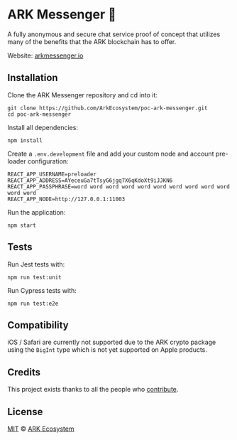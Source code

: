 # ARK Messenger 💬

A fully anonymous and secure chat service proof of concept that utilizes many of the benefits that the ARK blockchain has to offer.

Website: [arkmessenger.io](http://www.arkmessenger.io)

## Installation

Clone the ARK Messenger repository and cd into it:

```
git clone https://github.com/ArkEcosystem/poc-ark-messenger.git
cd poc-ark-messenger
```

Install all dependencies:

```
npm install
```

Create a `.env.development` file and add your custom node and account pre-loader configuration:

```
REACT_APP_USERNAME=preloader
REACT_APP_ADDRESS=AYeceuGa7tTsyG6jgq7X6qKdoXt9iJJKN6
REACT_APP_PASSPHRASE=word word word word word word word word word word word word
REACT_APP_NODE=http://127.0.0.1:11003
```

Run the application:

```
npm start
```

## Tests

Run Jest tests with:

```
npm run test:unit
```

Run Cypress tests with:

```
npm run test:e2e
```

## Compatibility

iOS / Safari are currently not supported due to the ARK crypto package using the `BigInt` type which is not yet supported on Apple products.

## Credits

This project exists thanks to all the people who [contribute](../../contributors).

## License

[MIT](LICENSE) © [ARK Ecosystem](https://ark.io)
